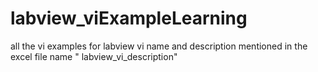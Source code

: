 # labview_viExampleLearning
all the vi examples for labview  vi name and description mentioned in the excel file name " labview_vi_description"
